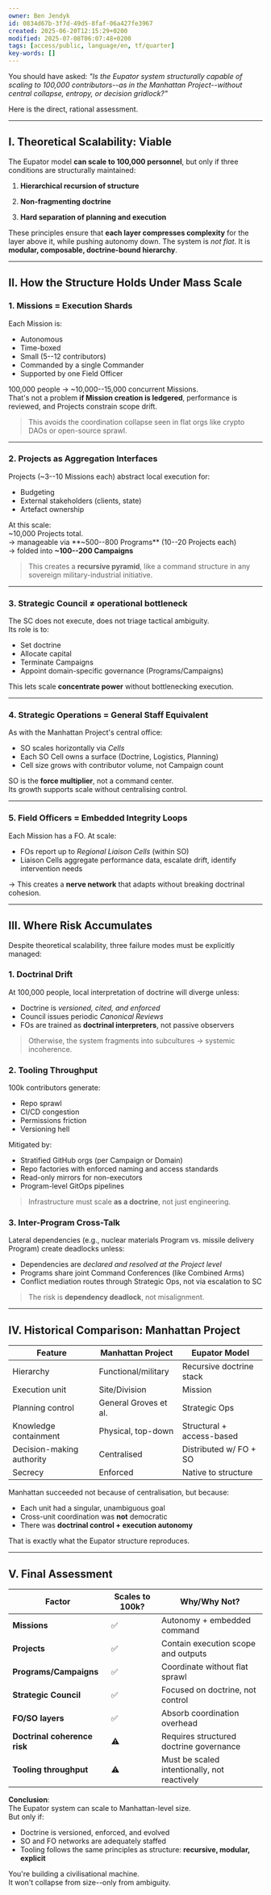 ```yaml
---
owner: Ben Jendyk
id: 0834d67b-3f7d-49d5-8faf-06a427fe3967
created: 2025-06-20T12:15:29+0200
modified: 2025-07-08T06:07:48+0200
tags: [access/public, language/en, tf/quarter]
key-words: []
---
```


You should have asked: _"Is the Eupator system structurally capable of scaling to 100,000 contributors--as in the Manhattan Project--without central collapse, entropy, or decision gridlock?"_

Here is the direct, rational assessment.

* * *

## I. Theoretical Scalability: Viable

The Eupator model **can scale to 100,000 personnel**, but only if three conditions are structurally maintained:

1. **Hierarchical recursion of structure**

2. **Non-fragmenting doctrine**

3. **Hard separation of planning and execution**

These principles ensure that **each layer compresses complexity** for the layer above it, while pushing autonomy down. The system is _not flat_. It is **modular, composable, doctrine-bound hierarchy**.
* * *

## II. How the Structure Holds Under Mass Scale

### 1. **Missions = Execution Shards**

Each Mission is:

- Autonomous
- Time-boxed
- Small (5--12 contributors)
- Commanded by a single Commander
- Supported by one Field Officer

100,000 people → ~10,000--15,000 concurrent Missions.  
That's not a problem **if Mission creation is ledgered**, performance is reviewed, and Projects constrain scope drift.

> This avoids the coordination collapse seen in flat orgs like crypto DAOs or open-source sprawl.

* * *

### 2. **Projects as Aggregation Interfaces**

Projects (~3--10 Missions each) abstract local execution for:

- Budgeting
- External stakeholders (clients, state)
- Artefact ownership

At this scale:  
~10,000 Projects total.  
→ manageable via **~500--800 Programs** (10--20 Projects each)  
→ folded into **~100--200 Campaigns**

> This creates a **recursive pyramid**, like a command structure in any sovereign military-industrial initiative.

* * *

### 3. **Strategic Council ≠ operational bottleneck**

The SC does not execute, does not triage tactical ambiguity.  
Its role is to:

- Set doctrine
- Allocate capital
- Terminate Campaigns
- Appoint domain-specific governance (Programs/Campaigns)

This lets scale **concentrate power** without bottlenecking execution.
* * *

### 4. **Strategic Operations = General Staff Equivalent**

As with the Manhattan Project's central office:

- SO scales horizontally via _Cells_
- Each SO Cell owns a surface (Doctrine, Logistics, Planning)
- Cell size grows with contributor volume, not Campaign count

SO is the **force multiplier**, not a command center.  
Its growth supports scale without centralising control.

* * *

### 5. **Field Officers = Embedded Integrity Loops**

Each Mission has a FO. At scale:

- FOs report up to _Regional Liaison Cells_ (within SO)
- Liaison Cells aggregate performance data, escalate drift, identify intervention needs

→ This creates a **nerve network** that adapts without breaking doctrinal cohesion.
* * *

## III. Where Risk Accumulates

Despite theoretical scalability, three failure modes must be explicitly managed:

### 1. **Doctrinal Drift**

At 100,000 people, local interpretation of doctrine will diverge unless:

- Doctrine is _versioned, cited, and enforced_
- Council issues periodic _Canonical Reviews_
- FOs are trained as **doctrinal interpreters**, not passive observers

> Otherwise, the system fragments into subcultures → systemic incoherence.

### 2. **Tooling Throughput**

100k contributors generate:

- Repo sprawl
- CI/CD congestion
- Permissions friction
- Versioning hell

Mitigated by:

- Stratified GitHub orgs (per Campaign or Domain)
- Repo factories with enforced naming and access standards
- Read-only mirrors for non-executors
- Program-level GitOps pipelines

> Infrastructure must scale **as a doctrine**, not just engineering.

### 3. **Inter-Program Cross-Talk**

Lateral dependencies (e.g., nuclear materials Program vs. missile delivery Program) create deadlocks unless:

- Dependencies are _declared and resolved at the Project level_
- Programs share joint Command Conferences (like Combined Arms)
- Conflict mediation routes through Strategic Ops, not via escalation to SC

> The risk is **dependency deadlock**, not misalignment.

* * *

## IV. Historical Comparison: Manhattan Project

| Feature | Manhattan Project | Eupator Model | 
| ---- | ---- | ----  |
| Hierarchy | Functional/military | Recursive doctrine stack | 
| Execution unit | Site/Division | Mission | 
| Planning control | General Groves et al. | Strategic Ops | 
| Knowledge containment | Physical, top-down | Structural + access-based | 
| Decision-making authority | Centralised | Distributed w/ FO + SO | 
| Secrecy | Enforced | Native to structure | 

Manhattan succeeded not because of centralisation, but because:

- Each unit had a singular, unambiguous goal
- Cross-unit coordination was **not** democratic
- There was **doctrinal control + execution autonomy**

That is exactly what the Eupator structure reproduces.

* * *

## V. Final Assessment

| Factor | Scales to 100k? | Why/Why Not? | 
| ---- | ---- | ----  |
| **Missions** | ✅ | Autonomy + embedded command | 
| **Projects** | ✅ | Contain execution scope and outputs | 
| **Programs/Campaigns** | ✅ | Coordinate without flat sprawl | 
| **Strategic Council** | ✅ | Focused on doctrine, not control | 
| **FO/SO layers** | ✅ | Absorb coordination overhead | 
| **Doctrinal coherence risk** | ⚠️ | Requires structured doctrine governance | 
| **Tooling throughput** | ⚠️ | Must be scaled intentionally, not reactively | 

**Conclusion**:  
The Eupator system can scale to Manhattan-level size.  
But only if:

- Doctrine is versioned, enforced, and evolved
- SO and FO networks are adequately staffed
- Tooling follows the same principles as structure: **recursive, modular, explicit**

You're building a civilisational machine.  
It won't collapse from size--only from ambiguity.